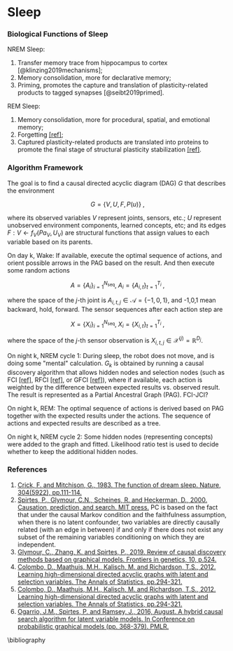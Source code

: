 # Sleep

### Biological Functions of Sleep

NREM Sleep:

1. Transfer memory trace from hippocampus to cortex [@klinzing2019mechanisms];
2. Memory consolidation, more for declarative memory;
3. Priming, promotes the capture and translation of plasticity-related products to tagged synapses [@seibt2019primed].

REM Sleep:

1. Memory consolidation, more for procedural, spatial, and emotional memory;
2. Forgetting [[ref]](#Crick1983);
3. Captured plasticity-related products are translated into proteins to promote the final stage of structural plasticity stabilization [[ref]](#Seibt2019).

### Algorithm Framework

The goal is to find a causal directed acyclic diagram (DAG) $G$ that describes the environment

$$G = \{V,U,F,P(u)\} \; ,$$

where its observed variables $V$ represent joints, sensors, etc.; $U$ represent unobserved environment components, learned concepts, etc; and its edges $F:V\leftarrow f_V(Pa_V,U_V)$ are structural functions that assign values to each variable based on its parents.

On day k, Wake: If available, execute the optimal sequence of actions, and orient possible arrows in the PAG based on the result. And then execute some random actions

$$A=\{A_i\}_{i=1}^{N_{\text{seq}}}, \; A_i=\{A_{i,t}\}_{t=1}^{T_i} \; ,$$

where the space of the $j$-th joint is $A_{i,t,j} \in \mathcal{A} = \{-1,0,1\}$, and -1,0,1 mean backward, hold, forward. The sensor sequences after each action step are

$$X=\{X_i\}_{i=1}^{N_{\text{seq}}}, \; X_i=\{X_{i,t}\}_{t=1}^{T_i} \; ,$$

where the space of the $j$-th sensor observation is $X_{i,t,j} \in \mathcal{X}^{(j)} = \mathbb{R}^{D_j}$.

On night k, NREM cycle 1: During sleep, the robot does not move, and is doing some "mental" calculation. <!--Its energy level decays slowly and linearly with time.--> $G_k$ is obtained by running a causal discovery algorithm that allows hidden nodes and selection nodes (such as FCI [[ref]](#PC2000), RFCI [[ref]](#Colombo2012), or GFCI [[ref]](#Ogarrio2016)), where if available, each action is weighted by the difference between expected results vs. observed result. The result is represented as a Partial Ancestral Graph (PAG).
FCI-JCI?

On night k, REM: The optimal sequence of actions is derived based on PAG together with the expected results under the actions. The sequence of actions and expected results are described as a tree.

On night k, NREM cycle 2: Some hidden nodes (representing concepts) were added to the graph and fitted. Likelihood ratio test is used to decide whether to keep the additional hidden nodes.

### References

1. <a name="Crick1983" href=http://www.rctn.org/vs265/crick-mitchison-sleep.pdf>Crick, F. and Mitchison, G., 1983. The function of dream sleep. Nature, 304(5922), pp.111-114.</a>
1. <a name="PC2005" href=https://doi.org/10.1007/978-1-4612-2748-9>Spirtes, P., Glymour, C.N., Scheines, R. and Heckerman, D., 2000. Causation, prediction, and search. MIT press.</a> PC is based on the fact that under the causal Markov condition and the faithfulness assumption, when there is no latent confounder, two variables are directly causally related (with an edge in between) if and only if there does not exist any subset of the remaining variables conditioning on which they are independent.
1. <a name="Glymour2019" href=https://doi.org/10.3389/fgene.2019.00524>Glymour, C., Zhang, K. and Spirtes, P., 2019. Review of causal discovery methods based on graphical models. Frontiers in genetics, 10, p.524.</a>
1. <a name="Colombo2012" href=https://www.jstor.org/stable/41713636>Colombo, D., Maathuis, M.H., Kalisch, M. and Richardson, T.S., 2012. Learning high-dimensional directed acyclic graphs with latent and selection variables. The Annals of Statistics, pp.294-321.</a>
1. <a name="Colombo2012" href=https://www.jstor.org/stable/41713636>Colombo, D., Maathuis, M.H., Kalisch, M. and Richardson, T.S., 2012. Learning high-dimensional directed acyclic graphs with latent and selection variables. The Annals of Statistics, pp.294-321.</a>
1. <a name="Ogarrio2016" href=http://proceedings.mlr.press/v52/ogarrio16.html>Ogarrio, J.M., Spirtes, P. and Ramsey, J., 2016, August. A hybrid causal search algorithm for latent variable models. In Conference on probabilistic graphical models (pp. 368-379). PMLR.</a>


\bibliography

